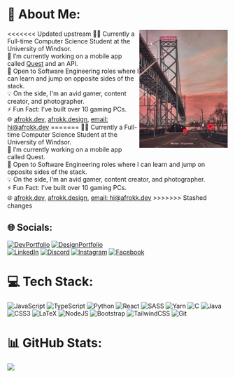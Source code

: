 # 💫 About Me:

<img src="readme_image.jpg" width="40%" align="right">
<<<<<<< Updated upstream
👨‍🎓 Currently a Full-time Computer Science Student at the University of Windsor.<br> 🔭 I’m currently working on a mobile app called <a href="https://github.com/UsmanAJabbar/quest">Quest</a> and an API.<br>💬 Open to Software Engineering roles where I can learn and jump on opposite sides of the stack. <br>💡 On the side, I'm an avid gamer, content creator, and photographer.<br>⚡ Fun Fact: I've built over 10 gaming PCs. <br> 🌐 <a href="https://afrokk.dev/">afrokk.dev</a>, <a href="https://afrokk.design/">afrokk.design</a>, <a href="mailto:hi@afrokk.dev">email: hi@afrokk.dev</a>
=======
👨‍🎓 Currently a Full-time Computer Science Student at the University of Windsor.<br> 🔭 I’m currently working on a mobile app called Quest.<br>💬 Open to Software Engineering roles where I can learn and jump on opposite sides of the stack. <br>💡 On the side, I'm an avid gamer, content creator, and photographer.<br>⚡ Fun Fact: I've built over 10 gaming PCs. <br> 🌐 <a href="https://afrokk.dev/">afrokk.dev</a>, <a href="https://afrokk.design/">afrokk.design</a>, <a href="mailto:hi@afrokk.dev">email: hi@afrokk.dev</a>
>>>>>>> Stashed changes

## 🌐 Socials:
 [![DevPortfolio](https://img.shields.io/badge/Dev%20Portfolio-afrokk.dev-red?style=for-the-badge&logo=appreact)](https://afrokk.dev/) [![DesignPortfolio](https://img.shields.io/badge/Design%20Portfolio-afrokk.design-blue?style=for-the-badge&logo=appreact)](https://afrokk.design/) <br />
[![LinkedIn](https://img.shields.io/badge/linkedin-%230077B5.svg?style=for-the-badge&logo=linkedin&logoColor=white)](https://www.linkedin.com/in/afrasiyab-k/) [![Discord](https://img.shields.io/badge/Discord-%235865F2.svg?style=for-the-badge&logo=discord&logoColor=white)](https://discord.com/invite/Afrokk#4056) [![Instagram](https://img.shields.io/badge/Instagram-%23E4405F.svg?style=for-the-badge&logo=Instagram&logoColor=white)](https://www.instagram.com/afrokk_/) [![Facebook](https://img.shields.io/badge/Facebook-%231877F2.svg?style=for-the-badge&logo=Facebook&logoColor=white)](https://facebook.com/itsafrokk)

# 💻 Tech Stack:
![JavaScript](https://img.shields.io/badge/javascript-%23323330.svg?style=for-the-badge&logo=javascript&logoColor=%23F7DF1E) ![TypeScript](https://img.shields.io/badge/typescript-%23007ACC.svg?style=for-the-badge&logo=typescript&logoColor=white) ![Python](https://img.shields.io/badge/python-3670A0?style=for-the-badge&logo=python&logoColor=ffdd54) ![React](https://img.shields.io/badge/react-%2320232a.svg?style=for-the-badge&logo=react&logoColor=%2361DAFB) ![SASS](https://img.shields.io/badge/SASS-hotpink.svg?style=for-the-badge&logo=SASS&logoColor=white) ![Yarn](https://img.shields.io/badge/yarn-%232C8EBB.svg?style=for-the-badge&logo=yarn&logoColor=white) ![C](https://img.shields.io/badge/c-%2300599C.svg?style=for-the-badge&logo=c&logoColor=white) ![Java](https://img.shields.io/badge/java-%23ED8B00.svg?style=for-the-badge&logo=java&logoColor=white) ![CSS3](https://img.shields.io/badge/css3-%231572B6.svg?style=for-the-badge&logo=css3&logoColor=white) ![LaTeX](https://img.shields.io/badge/latex-%23008080.svg?style=for-the-badge&logo=latex&logoColor=white) ![NodeJS](https://img.shields.io/badge/node.js-6DA55F?style=for-the-badge&logo=node.js&logoColor=white) ![Bootstrap](https://img.shields.io/badge/bootstrap-%23563D7C.svg?style=for-the-badge&logo=bootstrap&logoColor=white) ![TailwindCSS](https://img.shields.io/badge/tailwindcss-%2338B2AC.svg?style=for-the-badge&logo=tailwind-css&logoColor=white) ![Git](https://img.shields.io/badge/git-%23F05033.svg?style=for-the-badge&logo=git&logoColor=white) 

# 📊 GitHub Stats:
<!-- ![](https://github-readme-stats.vercel.app/api?username=Afrokk&theme=highcontrast&hide_border=false&include_all_commits=false&count_private=false)<br/> -->
![](https://github-readme-streak-stats.herokuapp.com/?user=Afrokk&theme=highcontrast&hide_border=false)<br/>
<!-- ![](https://github-readme-stats.vercel.app/api/top-langs/?username=Afrokk&theme=highcontrast&hide_border=false&include_all_commits=false&count_private=false&layout=compact) -->
